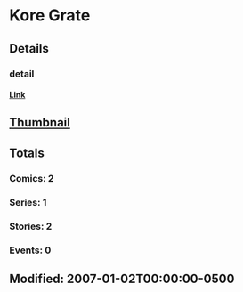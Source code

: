 # Kore  Grate 
## Details
### detail
#### [Link](http://marvel.com/comics/creators/6804/kore_grate?utm_campaign=apiRef&utm_source=225578a89fc76f3d20fbffda5d17a88d)
## [Thumbnail](http://i.annihil.us/u/prod/marvel/i/mg/b/40/image_not_available.jpg)
## Totals
### Comics: 2
### Series: 1
### Stories: 2
### Events: 0
## Modified: 2007-01-02T00:00:00-0500